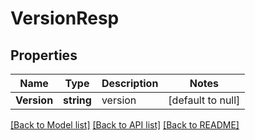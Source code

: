 # VersionResp

## Properties
Name | Type | Description | Notes
------------ | ------------- | ------------- | -------------
**Version** | **string** | version | [default to null]

[[Back to Model list]](../README.md#documentation-for-models) [[Back to API list]](../README.md#documentation-for-api-endpoints) [[Back to README]](../README.md)


